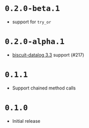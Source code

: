 # `0.2.0-beta.1`

- support for `try_or`

# `0.2.0-alpha.1`

- [biscuit-datalog 3.3](https://www.biscuitsec.org/blog/biscuit-3-3/) support (#217)

# `0.1.1`

- Support chained method calls

# `0.1.0` 

- Initial release
